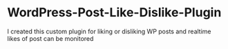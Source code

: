 # WordPress-Post-Like-Dislike-Plugin
I created this custom plugin for liking or disliking WP posts and realtime likes of post can be monitored
